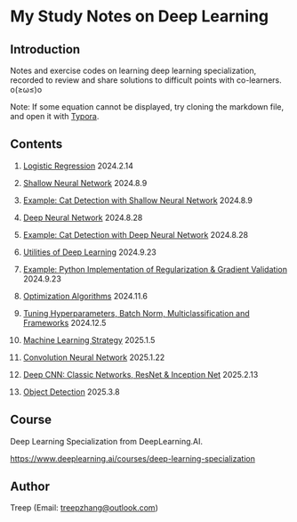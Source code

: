 # My Study Notes on Deep Learning

## Introduction

Notes and exercise codes on learning deep learning specialization, recorded to review and share solutions to difficult points with co-learners. o(≥ω≤)o

Note: If some equation cannot be displayed, try cloning the markdown file, and open it with [Typora](https://typora.io/).

## Contents

1. [Logistic Regression](./1.LogisticRegression.md) 2024.2.14

1. [Shallow Neural Network](./2.ShallowNeuralNetwork.md) 2024.8.9

1. [Example: Cat Detection with Shallow Neural Network](./3.Example-CatDetectionWithShallowNeuralNetwork.md) 2024.8.9

1. [Deep Neural Network](./4.DeepNeuralNetwork.md) 2024.8.28

1. [Example: Cat Detection with Deep Neural Network](./5.ExampleCatDetectionWithDeepNeuralNetwork.md) 2024.8.28

1. [Utilities of Deep Learning](./6.UtilitiesOfDeepLearning.md) 2024.9.23

1. [Example: Python Implementation of Regularization & Gradient Validation](./7.ExamplePythonImplementationOfRegularizationAndGradientValidation.md) 2024.9.23

1. [Optimization Algorithms](./8.OptimizationAlgorithms.md) 2024.11.6

1. [Tuning Hyperparameters, Batch Norm, Multiclassification and Frameworks](./9.TuningHyperparametersBatchNormMulticlassificationAndFrameworks.md) 2024.12.5

1. [Machine Learning Strategy](./10.MachineLearningStrategy.md) 2025.1.5

1. [Convolution Neural Network](./11.ConvolutionNeuralNetwork.md) 2025.1.22

1. [Deep CNN: Classic Networks, ResNet & Inception Net](./12.DeepCNNClassicNetworksResNetAndInceptionNet.md) 2025.2.13

1. [Object Detection](./13.ObjectDetection.md) 2025.3.8



## Course

Deep Learning Specialization from DeepLearning.AI.

https://www.deeplearning.ai/courses/deep-learning-specialization



## Author

Treep (Email: treepzhang@outlook.com)